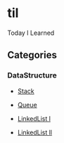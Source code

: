 # til
Today I Learned



## Categories

### DataStructure

- [Stack](https://github.com/sjsage522/til/tree/master/DataStructure/04.%20스택(Stack))

- [Queue](https://github.com/sjsage522/til/tree/master/DataStructure/05.%20큐(Queue))

- [LinkedList l](https://github.com/sjsage522/til/tree/master/DataStructure/06.%20연결리스트%20l(LinkedList))

- [LinkedList ll](https://github.com/sjsage522/til/tree/master/DataStructure/06.%20연결리스트%20ll(LinkedList))

